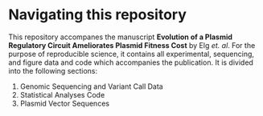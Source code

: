# Navigating this repository
This repository accompanes the manuscript **Evolution of a Plasmid Regulatory Circuit Ameliorates Plasmid Fitness Cost** by Elg _et. al_. For the purpose of reproducible science, it contains all experimental, sequencing, and figure data and code which accompanies the publication. It is divided into the following sections:

1) Genomic Sequencing and Variant Call Data
2) Statistical Analyses Code
3) Plasmid Vector Sequences
